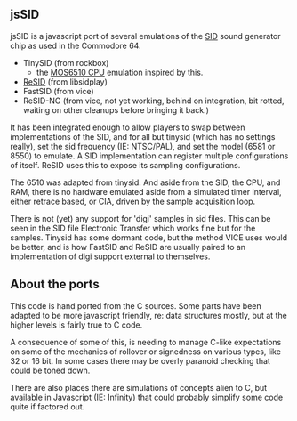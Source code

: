 ## jsSID

jsSID is a javascript port of several emulations of the [SID](http://en.wikipedia.org/wiki/MOS_Technology_SID) sound generator chip as used in the Commodore 64.

- TinySID (from rockbox)
  - the [MOS6510 CPU](http://en.wikipedia.org/wiki/MOS_Technology_6510) emulation inspired by this.
- [ReSID](http://en.wikipedia.org/wiki/ReSID) (from libsidplay)
- FastSID (from vice)
- ReSID-NG (from vice, not yet working, behind on integration, bit rotted, waiting on other cleanups before bringing it back.)

It has been integrated enough to allow players to swap between implementations of the SID, and for all but tinysid (which has no settings really), set the sid frequency (IE: NTSC/PAL), and set the model (6581 or 8550) to emulate. A SID implementation can register multiple configurations of itself. ReSID uses this to expose its sampling configurations.

The 6510 was adapted from tinysid. And aside from the SID, the CPU, and RAM, there is no hardware emulated aside from a simulated timer interval, either retrace based, or CIA, driven by the sample acquisition loop.

There is not (yet) any support for 'digi' samples in sid files. This can be seen in the SID file Electronic Transfer which works fine but for the samples. Tinysid has some dormant code, but the method VICE uses would be better, and is how FastSID and ReSID are usually paired to an implementation of digi support external to themselves.

## About the ports

This code is hand ported from the C sources. Some parts have been adapted to be more javascript friendly, re: data structures mostly, but at the higher levels is fairly true to C code.

A consequence of some of this, is needing to manage C-like expectations on some of the mechanics of rollover or signedness on various types, like 32 or 16 bit. In some cases there may be overly paranoid checking that could be toned down.

There are also places there are simulations of concepts alien to C, but available in Javascript (IE: Infinity) that could probably simplify some code quite if factored out.







